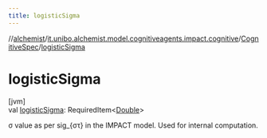 ```yaml
---
title: logisticSigma
---
```

//[alchemist](../../../index.html)/[it.unibo.alchemist.model.cognitiveagents.impact.cognitive](../index.html)/[CognitiveSpec](index.html)/[logisticSigma](logistic-sigma.html)



# logisticSigma



[jvm]\
val [logisticSigma](logistic-sigma.html): RequiredItem<[Double](https://kotlinlang.org/api/latest/jvm/stdlib/kotlin/-double/index.html)>



σ value as per sig_{στ} in the IMPACT model. Used for internal computation.




